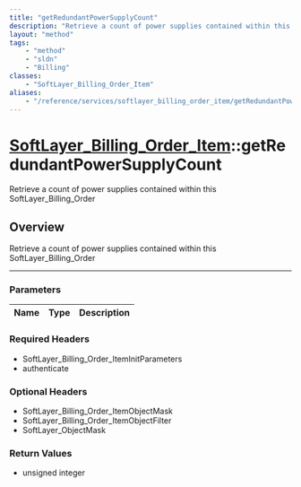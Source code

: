 ```yaml
---
title: "getRedundantPowerSupplyCount"
description: "Retrieve a count of power supplies contained within this SoftLayer_Billing_Order"
layout: "method"
tags:
    - "method"
    - "sldn"
    - "Billing"
classes:
    - "SoftLayer_Billing_Order_Item"
aliases:
    - "/reference/services/softlayer_billing_order_item/getRedundantPowerSupplyCount"
---
```

# [SoftLayer_Billing_Order_Item](/reference/services/SoftLayer_Billing_Order_Item)::getRedundantPowerSupplyCount


Retrieve a count of power supplies contained within this SoftLayer_Billing_Order


## Overview 
Retrieve a count of power supplies contained within this SoftLayer_Billing_Order

-----

### Parameters 
|Name | Type | Description |
| --- | --- | --- |


### Required Headers
* SoftLayer_Billing_Order_ItemInitParameters
* authenticate


### Optional Headers
* SoftLayer_Billing_Order_ItemObjectMask
* SoftLayer_Billing_Order_ItemObjectFilter
* SoftLayer_ObjectMask

### Return Values
* unsigned integer




